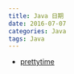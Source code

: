 ```yaml
---
title: Java 日期
date: 2016-07-07
categories: Java
tags: Java
---
```


- [prettytime](https://github.com/ocpsoft/prettytime)
